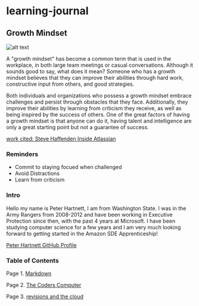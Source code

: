 # learning-journal

## Growth Mindset 
![alt text](https://picsum.photos/id/0/200/200)

   A "growth mindset" has become a common term that is used in the workplace, in both large team meetings or casual conversations. Although it sounds good to say, what does it mean? Someone who has a growth mindset believes that they can improve their abilities through hard work, constructive input from others, and good strategies. 
   
Both individuals and organizations who possess a growth mindset embrace challenges and persist through obstacles that they face. Additionally, they improve their abilities by learning from criticism they receive, as well as being inspired by the success of others. One of the great factors of having a growth mindset is that anyone can do it, having talent and intelligence are only a great starting point but not a guarantee of success. 

 
[work cited: Steve Haffenden Inside Atlassian](https://www.atlassian.com/blog/inside-atlassian/growth-mindset)


### Reminders
- Commit to staying focued when challenged
- Avoid Distractions
- Learn from criticism


### Intro
 
Hello my name is Peter Hartnett, I am from Washington State. I was in the Army Rangers from 2008-2012 and have been working in Executive Protection since then, with the past 4 years at Microsoft. I have been studying computer science for a few years and I am very much looking forward to getting started in the Amazon SDE Apprenticeship!

[Peter Hartnett GitHub Profile](https://github.com/petewhartnett)





### Table of Contents
Page 1. [Markdown](https://github.com/petewhartnett/learning-journal/wiki/Markdown) 

Page 2. [The Coders Computer](https://github.com/petewhartnett/learning-journal/wiki/Text-Editor--Command-Line-Cheat-Sheet)

Page 3. [revisions and the cloud](https://github.com/petewhartnett/learning-journal/wiki/Revisions-and-the-Cloud)
